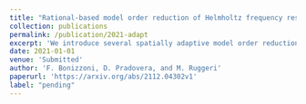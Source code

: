 ```yaml
---
title: "Rational-based model order reduction of Helmholtz frequency response problems with adaptive finite element snapshots"
collection: publications
permalink: /publication/2021-adapt
excerpt: 'We introduce several spatially adaptive model order reduction approaches tailored to non-coercive elliptic boundary value problems, specifically, parametric-in-frequency Helmholtz problems. The offline information is computed by means of adaptive finite elements, so that each snapshot lives on a different discrete space that resolves the local singularities of the solution and is adjusted to the considered frequency value. A rational surrogate is then assembled adopting either a least-squares or an interpolatory approach, yielding the standard rational interpolation method (SRI), a vector- or function-valued version of it (V-SRI), and the minimal rational interpolation method (MRI). In the context of building an approximation for linear or quadratic functionals of the Helmholtz solution, we perform several numerical experiments to compare the proposed methodologies. Our simulations show that, for interior resonant problems (whose singularities are encoded by poles on the real axis), the spatially adaptive V-SRI and MRI work comparably well. Instead, when dealing with exterior scattering problems, whose frequency response is mostly smooth, the V-SRI method seems to be the best-performing one.'
date: 2021-01-01
venue: 'Submitted'
author: 'F. Bonizzoni, D. Pradovera, and M. Ruggeri'
paperurl: 'https://arxiv.org/abs/2112.04302v1'
label: "pending"
---
```


